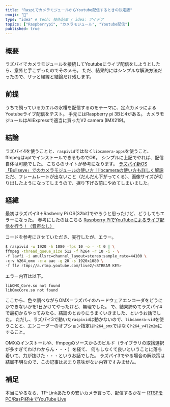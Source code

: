 ```yaml
---
title: "RaspiでカメラモジュールからYoutube配信するときの決定版"
emoji: "🍣"
type: "idea" # tech: 技術記事 / idea: アイデア
topics: ["Raspberrypi", "カメラモジュール", "Youtube配信"]
published: true
---
```


## 概要
ラズパイでカメラモジュールを接続してYoutubeにライブ配信をしようとしたら、意外と手こずったのでそのメモ。
ただ、結果的にはシンプルな解決方法だったので、ザッと経緯と結論だけ残します。

## 前提
うちで飼っているカエルの水槽を配信するのをテーマに、定点カメラによるYoutubeライブ配信をテスト。
手元にはRaspberry pi 3Bと4がある。
カメラモジュールはAliExpressで適当に買ったV2 camera (IMX219)。

## 結論
ラズパイ4を使うことと、`raspivid`ではなく`libcamera-apps`を使うこと、ffmpegはaptでインストールできるものでOK。
シンプルに上記でやれば、配信自体は可能でした。
こちらのサイトが参考になります。
[ラズパイ新OS「Bullseye」でのカメラモジュールの使い方｜libcameraの使い方も詳しく解説](https://hellobreak.net/raspberry-pi-bullseye-libcamera/)
ただ、フレームレートが出ないこと（だんだん下がってくる）、画像サイズが切り出したようになってしまうので、掘り下げる前にやめてしまいました。

## 経緯
最初はラズパイ3＋Rasberry Pi OS(32bit)でやろうと思ったけど、どうしてもエラーになった。
参考にしたのはこちら
[Raspberry PiでYouTubeによるライブ配信を行う！（音声なし）](https://lab4ict.com/website/articles/771)

コードを参考にさせていただき、実行したが、エラー。
```bash
$ raspivid -w 1920 -h 1080 -fps 10 -o - -t 0 | \
ffmpeg -thread_queue_size 512 -f h264 -r 10 -i - \
-f lavfi -i anullsrc=channel_layout=stereo:sample_rate=44100 \
-c:v h264_omx -c:a aac -g 20 -s 1920x1080 \
-f flv rtmp://a.rtmp.youtube.com/live2/<STREAM KEY>
```

エラー内容は以下。
```
libOMX_Core.so not found
libOmxCore.so not found
```

ここから、色々調べながらOMX＝ラズパイのハードウェアエンコーダをどうにかできないかを1日かけてやったけど、無理でした。
で、結果諦めてラズパイ4で最初からやってみたら、結論のとおりにうまくいきました、というお話でした。
ただし、ラズパイ3で動いた`raspivid`は動かないので、`libcamera-vid`を使うことと、エンコーダーのオプション指定は`h264_omx`ではなく`h264_v4l2m2m`にすること。

OMXのインストールや、ffmpegのソースからのビルド（ライブラリの取捨選択が多すぎてわけわからん・・・）を経て、
何もしなくて良いということに落ち着いて、力が抜けた・・・というお話でした。
ラズパイ3でやる場合の解決策は結局不明なので、この記事はあまり意味がない内容ですみません。

## 補足
本当にやるなら、TP-Linkあたりの安いカメラ買って、配信するかなー
[RTSPをPC/RasPi経由でYouTube Live](https://qiita.com/nakamiri/items/78e4c8c2bfee85527f0f)

